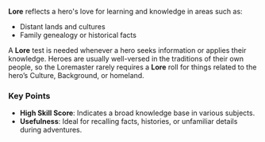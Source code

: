 **Lore** reflects a hero's love for learning and knowledge in areas such as:

- Distant lands and cultures  
- Family genealogy or historical facts  

A **Lore** test is needed whenever a hero seeks information or applies their knowledge. Heroes are usually well-versed in the traditions of their own people, so the Loremaster rarely requires a **Lore** roll for things related to the hero’s Culture, Background, or homeland.

### Key Points
- **High Skill Score**: Indicates a broad knowledge base in various subjects.  
- **Usefulness**: Ideal for recalling facts, histories, or unfamiliar details during adventures.  
